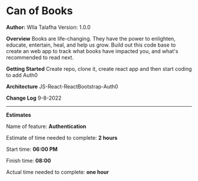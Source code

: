 # Can of Books

**Author:** Wlla Talafha Version: 1.0.0

**Overview**
Books are life-changing. They have the power to enlighten, educate, entertain, heal, and help us grow. Build out this code base to create an web app to track what books have impacted you, and what's recommended to read next.

**Getting Started**
Create repo, clone it, create react app and then start coding to add Auth0

**Architecture**
JS-React-ReactBootstrap-Auth0

**Change Log**
9-8-2022

---
**Estimates**

Name of feature: **Authentication**

Estimate of time needed to complete: **2 hours**

Start time: **06:00 PM**

Finish time: **08:00**

Actual time needed to complete: **one hour**